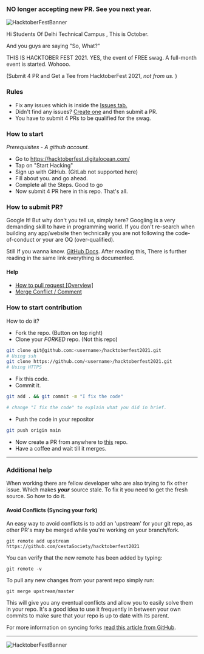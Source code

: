 ### NO longer accepting new PR. See you next year.

![HacktoberFestBanner](../../blob/main/_src/banner-dark.png)

Hi Students Of Delhi Technical Campus , This is October.

And you guys are saying "So, What?"

THIS IS HACKTOBER FEST 2021. YES, the event of FREE swag.
A full-month event is started. Wohooo.

(Submit 4 PR and Get a Tee from HacktoberFest 2021, *not from us.* )

### Rules

 - Fix any issues which is inside the [Issues tab.](https://github.com/cestaSociety/hacktoberfest2021/issues)
 - Didn't find any issues? [Create one](https://github.com/cestaSociety/hacktoberfest2021/issues/new) and then submit a PR.
 - You have to submit 4 PRs to be qualified for the swag.

### How to start

*Prerequisites - A github account.*

 - Go to https://hacktoberfest.digitalocean.com/ 
 - Tap on "Start Hacking"
 - Sign up with GitHub. (GitLab not supported here)
 - Fill about you. and go ahead.
 - Complete all the Steps. Good to go
 - Now submit 4 PR here in this repo. That's all.

### How to submit PR?

Google It!
But why don't you tell us, simply here?
Googling is a very demanding skill to have in programming world. If you don't re-search when building any app/website then technically you are not following the code-of-conduct or your are OQ (over-qualified).

Still If you wanna know. [GitHub Docs](https://docs.github.com/en/github/collaborating-with-pull-requests/proposing-changes-to-your-work-with-pull-requests/creating-a-pull-request). After reading this, There is further reading in the same link everything is documented.

#### Help
- [How to pull request [Overview]](https://youtu.be/DIj2q02gvKs)
- [Merge Conflict / Comment](https://youtu.be/zOx5PJTY8CI)

### How to start contribution

How to do it?
 - Fork the repo. (Button on top right)
 - Clone your *FORKED* repo. (Not this repo)
 ```bash
 git clone git@github.com:<username>/hacktoberfest2021.git
 # Using ssh
 git clone https://github.com/<username>/hacktoberfest2021.git
 # Using HTTPS
 ```
 - Fix this code.
 - Commit it.
 ```bash
 git add . && git commit -m "I fix the code"

 # change "I fix the code" to explain what you did in brief.
 ```
 -  Push the code in your repositor
 ```bash
 git push origin main
 ```
 - Now create a PR from anywhere to [this](https://github.com/cestaSociety/hacktoberfest2021) repo.
 - Have a coffee and wait till it merges.

 -------------------------

 ### Additional help
 When working there are fellow developer who are also trying to fix other issue. Which makes ***your*** source stale. To fix it you need to get the fresh source. So how to do it.

#### Avoid Conflicts (Syncing your fork) 

An easy way to avoid conflicts is to add an 'upstream' for your git repo, as other PR's may be merged while you're working on your branch/fork.

```terminal
git remote add upstream https://github.com/cestaSociety/hacktoberfest2021
```
 You can verify that the new remote has been added by typing:

```terminal
git remote -v
```

To pull any new changes from your parent repo simply run:

```terminal
git merge upstream/master
```

This will give you any eventual conflicts and allow you to easily solve them in your repo. It's a good idea to use it frequently in between your own commits to make sure that your repo is up to date with its parent.

For more information on syncing forks [read this article from GitHub](https://help.github.com/articles/syncing-a-fork/).

-------------------------

![HacktoberFestBanner](../../blob/main/_src/footer-dark.png)

